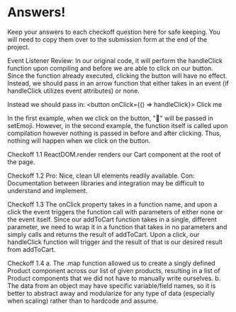 # Answers!
Keep your answers to each checkoff question here for safe keeping. You will need to copy them over to the submission form at the end of the project. 

Event Listener Review:
In our original code, it will perform the handleClick function upon compiling and before we are able to click on our button. Since the function already executed, clicking the button will have no effect. Instead, we should pass in an arrow function that either takes in an event (if handleClick utilizes event attributes) or none. 

Instead we should pass in:
<button onClick={() => handleClick}>
   Click me
</button>

In the first example, when we click on the button, "👋" will be passed in setEmoji. However, in the second example, the function itself is called upon compilation however nothing is passed in before and after clicking. Thus, nothing will happen when we click on the button.

Checkoff 1.1
ReactDOM.render renders our Cart component at the root of the page.

Checkoff 1.2
Pro: Nice, clean UI elements readily available.
Con: Documentation between libraries and integration may be difficult to understand and implement.

Checkoff 1.3
The onClick property takes in a function name, and upon a click the event triggers the function call with parameters of either none or the event itself. Since our addToCart function takes in a single, different parameter, we need to wrap it in a function that takes in no parameters and simply calls and returns the result of addToCart. Upon a click, our handleClick function will trigger and the result of that is our desired result from addToCart.

Checkoff 1.4
a. The .map function allowed us to create a singly defined Product component across our list of given products, resulting in a list of Product components that we did not have to manually write ourselves.
b. The data from an object may have specific variable/field names, so it is better to abstract away and modularize for any type of data (especially when scaling) rather than to hardcode and assume.